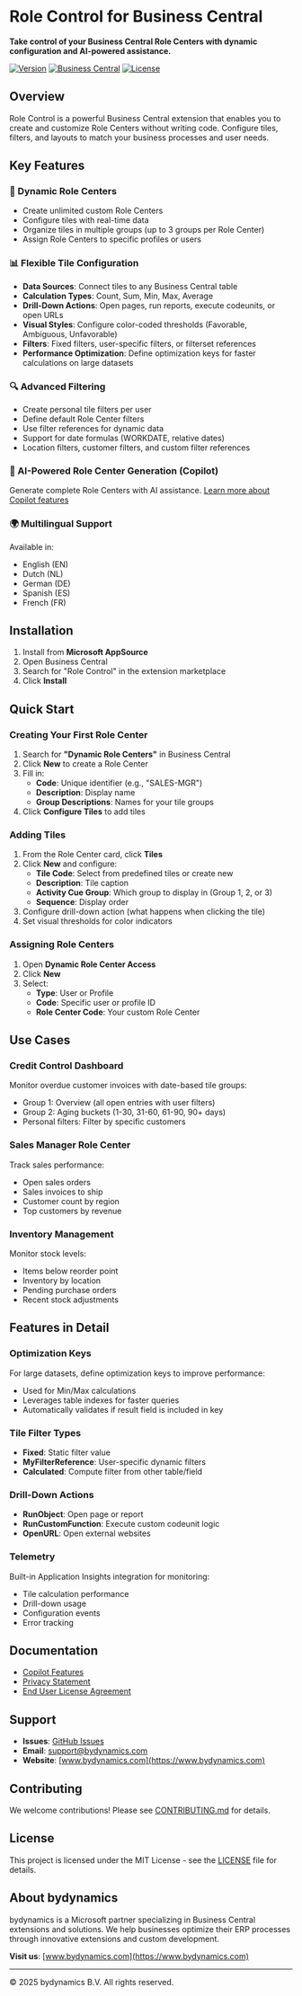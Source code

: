 # Role Control for Business Central

**Take control of your Business Central Role Centers with dynamic configuration and AI-powered assistance.**

[![Version](https://img.shields.io/badge/version-26.0.0.0-blue.svg)](https://github.com/bydynamics/AL-RoleControl-AppSource)
[![Business Central](https://img.shields.io/badge/Business%20Central-26.0-green.svg)](https://docs.microsoft.com/en-us/dynamics365/business-central/)
[![License](https://img.shields.io/badge/license-MIT-orange.svg)](LICENSE)

## Overview

Role Control is a powerful Business Central extension that enables you to create and customize Role Centers without writing code. Configure tiles, filters, and layouts to match your business processes and user needs.

## Key Features

### 🎯 Dynamic Role Centers
- Create unlimited custom Role Centers
- Configure tiles with real-time data
- Organize tiles in multiple groups (up to 3 groups per Role Center)
- Assign Role Centers to specific profiles or users

### 📊 Flexible Tile Configuration
- **Data Sources**: Connect tiles to any Business Central table
- **Calculation Types**: Count, Sum, Min, Max, Average
- **Drill-Down Actions**: Open pages, run reports, execute codeunits, or open URLs
- **Visual Styles**: Configure color-coded thresholds (Favorable, Ambiguous, Unfavorable)
- **Filters**: Fixed filters, user-specific filters, or filterset references
- **Performance Optimization**: Define optimization keys for faster calculations on large datasets

### 🔍 Advanced Filtering
- Create personal tile filters per user
- Define default Role Center filters
- Use filter references for dynamic data
- Support for date formulas (WORKDATE, relative dates)
- Location filters, customer filters, and custom filter references

### 🤖 AI-Powered Role Center Generation (Copilot)
Generate complete Role Centers with AI assistance. [Learn more about Copilot features](docs/COPILOT.md)

### 🌍 Multilingual Support
Available in:
- English (EN)
- Dutch (NL)
- German (DE)
- Spanish (ES)
- French (FR)

## Installation

1. Install from **Microsoft AppSource**
2. Open Business Central
3. Search for "Role Control" in the extension marketplace
4. Click **Install**

## Quick Start

### Creating Your First Role Center

1. Search for **"Dynamic Role Centers"** in Business Central
2. Click **New** to create a Role Center
3. Fill in:
   - **Code**: Unique identifier (e.g., "SALES-MGR")
   - **Description**: Display name
   - **Group Descriptions**: Names for your tile groups
4. Click **Configure Tiles** to add tiles

### Adding Tiles

1. From the Role Center card, click **Tiles**
2. Click **New** and configure:
   - **Tile Code**: Select from predefined tiles or create new
   - **Description**: Tile caption
   - **Activity Cue Group**: Which group to display in (Group 1, 2, or 3)
   - **Sequence**: Display order
3. Configure drill-down action (what happens when clicking the tile)
4. Set visual thresholds for color indicators

### Assigning Role Centers

1. Open **Dynamic Role Center Access**
2. Click **New**
3. Select:
   - **Type**: User or Profile
   - **Code**: Specific user or profile ID
   - **Role Center Code**: Your custom Role Center

## Use Cases

### Credit Control Dashboard
Monitor overdue customer invoices with date-based tile groups:
- Group 1: Overview (all open entries with user filters)
- Group 2: Aging buckets (1-30, 31-60, 61-90, 90+ days)
- Personal filters: Filter by specific customers

### Sales Manager Role Center
Track sales performance:
- Open sales orders
- Sales invoices to ship
- Customer count by region
- Top customers by revenue

### Inventory Management
Monitor stock levels:
- Items below reorder point
- Inventory by location
- Pending purchase orders
- Recent stock adjustments

## Features in Detail

### Optimization Keys
For large datasets, define optimization keys to improve performance:
- Used for Min/Max calculations
- Leverages table indexes for faster queries
- Automatically validates if result field is included in key

### Tile Filter Types
- **Fixed**: Static filter value
- **MyFilterReference**: User-specific dynamic filters
- **Calculated**: Compute filter from other table/field

### Drill-Down Actions
- **RunObject**: Open page or report
- **RunCustomFunction**: Execute custom codeunit logic
- **OpenURL**: Open external websites

### Telemetry
Built-in Application Insights integration for monitoring:
- Tile calculation performance
- Drill-down usage
- Configuration events
- Error tracking

## Documentation

- [Copilot Features](docs/COPILOT.md)
- [Privacy Statement](PRIVACY.md)
- [End User License Agreement](EULA.md)

## Support

- **Issues**: [GitHub Issues](https://github.com/bydynamics/AL-RoleControl-AppSource/issues)
- **Email**: support@bydynamics.com
- **Website**: [www.bydynamics.com](https://www.bydynamics.com)

## Contributing

We welcome contributions! Please see [CONTRIBUTING.md](CONTRIBUTING.md) for details.

## License

This project is licensed under the MIT License - see the [LICENSE](LICENSE) file for details.

## About bydynamics

bydynamics is a Microsoft partner specializing in Business Central extensions and solutions. We help businesses optimize their ERP processes through innovative extensions and custom development.

**Visit us**: [www.bydynamics.com](https://www.bydynamics.com)

---

© 2025 bydynamics B.V. All rights reserved.

